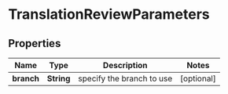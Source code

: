 

# TranslationReviewParameters

## Properties

Name | Type | Description | Notes
------------ | ------------- | ------------- | -------------
**branch** | **String** | specify the branch to use |  [optional]




